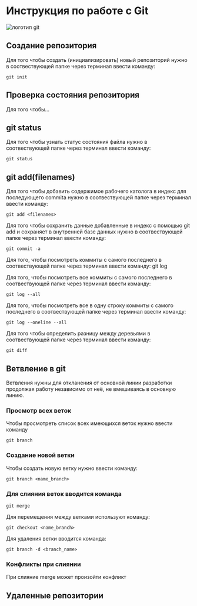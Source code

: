 # **Инструкция по работе с Git**

![логотип git](git.jpg)

## Создание репозитория 
Для того чтобы создать (инициализировать) новый репозиторий нужно в соотвествующей папке через терминал ввести команду:

    git init

## Проверка состояния репозитория

Для того чтобы...

## **git status**
Для того чтобы узнать статус состояния файла нужно в соотвествующей папке через терминал ввести команду: 

    git status

## **git add(filenames)**
Для того чтобы добавить содержимое рабочего католога в индекс для последующего commita нужно в соотвествующей папке через терминал ввести команду: 

    git add <filenames>

Для того чтобы сохранить данные добавленные в индекс с помощью git add и сохраняет в внутренней базе данных нужно в соотвествующей папке через терминал ввести команду:

    git commit -a

Для того, чтобы посмотреть  коммиты с самого последнего в соотвествующей папке через терминал ввести команду: 
    git log
   
Для того, чтобы посмотреть все коммиты с самого последнего в соотвествующей папке через терминал ввести команду:
    
    git log --all

Для того, чтобы посмотреть все в одну строку коммиты с самого последнего в соотвествующей папке через терминал ввести команду:

    git log --oneline --all

Для того чтобы определить разницу между деревьями в соотвествующей папке через терминал ввести команду:

    git diff 

## Ветвление в git

Ветвления нужны для откланения от основной линии разработки продолжая работу независимо от неё, не вмешиваясь в основную линию.

### Просмотр всех веток

Чтобы просмотреть список всех имеющихся веток нужно ввести команду  

    git branch

### Создание новой ветки
Чтобы создать новую ветку нужно ввести команду:

    git branch <name_branch>

### Для слияния веток вводится команда 
    
    git merge 

Для перемещения между ветками используют команду:

    git checkout <name_branch>
    
Для удаления ветки вводится команда:

    git branch -d <branch_name>    

### Конфликты при слиянии 
При слияние merge может произойти конфликт

## Удаленные репозитории
